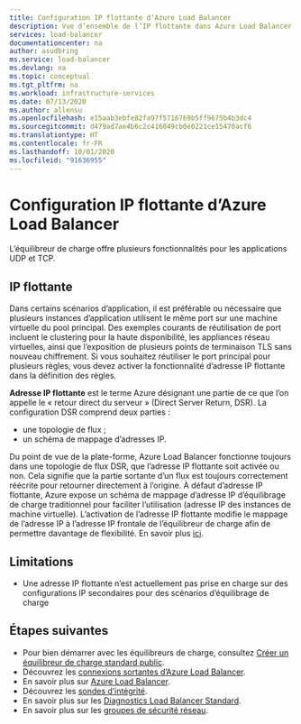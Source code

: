 ```yaml
---
title: Configuration IP flottante d’Azure Load Balancer
description: Vue d’ensemble de l’IP flottante dans Azure Load Balancer
services: load-balancer
documentationcenter: na
author: asudbring
ms.service: load-balancer
ms.devlang: na
ms.topic: conceptual
ms.tgt_pltfrm: na
ms.workload: infrastructure-services
ms.date: 07/13/2020
ms.author: allensu
ms.openlocfilehash: e15aab3ebfe82fa97f5716769b5ff9675b4b3dc4
ms.sourcegitcommit: d479ad7ae4b6c2c416049cb0e0221ce15470acf6
ms.translationtype: HT
ms.contentlocale: fr-FR
ms.lasthandoff: 10/01/2020
ms.locfileid: "91636955"
---
```

# <a name="azure-load-balancer-floating-ip-configuration"></a>Configuration IP flottante d’Azure Load Balancer

L’équilibreur de charge offre plusieurs fonctionnalités pour les applications UDP et TCP.

## <a name="floating-ip"></a>IP flottante

Dans certains scénarios d’application, il est préférable ou nécessaire que plusieurs instances d’application utilisent le même port sur une machine virtuelle du pool principal. Des exemples courants de réutilisation de port incluent le clustering pour la haute disponibilité, les appliances réseau virtuelles, ainsi que l’exposition de plusieurs points de terminaison TLS sans nouveau chiffrement. Si vous souhaitez réutiliser le port principal pour plusieurs règles, vous devez activer la fonctionnalité d’adresse IP flottante dans la définition des règles.

**Adresse IP flottante** est le terme Azure désignant une partie de ce que l’on appelle le « retour direct du serveur » (Direct Server Return, DSR). La configuration DSR comprend deux parties :

- une topologie de flux ;
- un schéma de mappage d’adresses IP.

Du point de vue de la plate-forme, Azure Load Balancer fonctionne toujours dans une topologie de flux DSR, que l’adresse IP flottante soit activée ou non. Cela signifie que la partie sortante d’un flux est toujours correctement réécrite pour retourner directement à l’origine.
À défaut d’adresse IP flottante, Azure expose un schéma de mappage d’adresse IP d’équilibrage de charge traditionnel pour faciliter l’utilisation (adresse IP des instances de machine virtuelle). L’activation de l’adresse IP flottante modifie le mappage de l’adresse IP à l’adresse IP frontale de l’équilibreur de charge afin de permettre davantage de flexibilité. En savoir plus [ici](load-balancer-multivip-overview.md).

## <a name="limitations"></a><a name = "limitations"></a>Limitations

- Une adresse IP flottante n’est actuellement pas prise en charge sur des configurations IP secondaires pour des scénarios d’équilibrage de charge

## <a name="next-steps"></a>Étapes suivantes

- Pour bien démarrer avec les équilibreurs de charge, consultez [Créer un équilibreur de charge standard public](quickstart-load-balancer-standard-public-portal.md).
- Découvrez les [connexions sortantes d’Azure Load Balancer](load-balancer-outbound-connections.md).
- En savoir plus sur [Azure Load Balancer](load-balancer-overview.md).
- Découvrez les [sondes d’intégrité](load-balancer-custom-probe-overview.md).
- En savoir plus sur les [Diagnostics Load Balancer Standard](load-balancer-standard-diagnostics.md).
- En savoir plus sur les [groupes de sécurité réseau](../virtual-network/security-overview.md).
